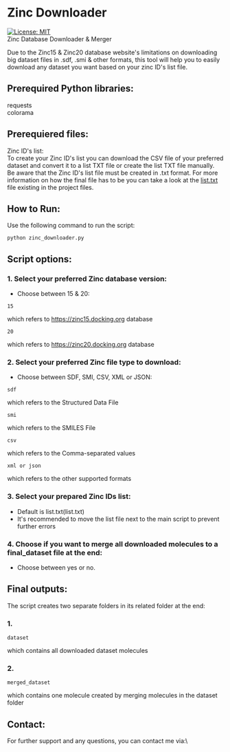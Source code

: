# Zinc Downloader
[![License: MIT](https://img.shields.io/badge/License-MIT-yellow.svg)](https://opensource.org/licenses/MIT)\
Zinc Database Downloader &amp; Merger

Due to the Zinc15 & Zinc20 database website's limitations on downloading big dataset files in .sdf, .smi & other formats, this tool will help you to easily download any dataset you want based on your zinc ID's list file.

## Prerequired Python libraries:
requests\
colorama

## Prerequiered files:
Zinc ID's list:\
To create your Zinc ID's list you can download the CSV file of your preferred dataset and convert it to a list TXT file or create the list TXT file manually. Be aware that the Zinc ID's list file must be created in .txt format. For more information on how the final file has to be you can take a look at the [list.txt](list.txt) file existing in the project files.

## How to Run:
Use the following command to run the script:
```
python zinc_downloader.py
```

## Script options:
### 1. Select your preferred Zinc database version:
* Choose between 15 & 20:
```
15
```
which refers to https://zinc15.docking.org database
```
20
```
which refers to https://zinc20.docking.org database
### 2. Select your preferred Zinc file type to download:
* Choose between SDF, SMI, CSV, XML or JSON:
```
sdf
```
which refers to the Structured Data File
```
smi
```
which refers to the SMILES File
```
csv
```
which refers to the Comma-separated values
```
xml or json
```
which refers to the other supported formats
### 3. Select your prepared Zinc IDs list:
* Default is list.txt(list.txt)
* It's recommended to move the list file next to the main script to prevent further errors
### 4. Choose if you want to merge all downloaded molecules to a final_dataset file at the end:
* Choose between yes or no.

## Final outputs:
The script creates two separate folders in its related folder at the end:
### 1.
```
dataset
```
which contains all downloaded dataset molecules
### 2.
```
merged_dataset
```
which contains one molecule created by merging molecules in the dataset folder

## Contact:
For further support and any questions, you can contact me via:\

